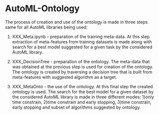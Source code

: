 # AutoML-Ontology

The process of creation and use of the ontology is made in three steps same for all AutoML libraries being used:

1. XXX_Meta.ipynb - preparation of the training meta-data. At this step extraction of meta-features from training datasets is made along with search for a best model suggested for a given task by the considered AutoML library.

2. XXX_DecisionTree - preparation of the ontology. The meta-data that was obtained at the previous step is used for creation of the ontology. The ontology is created by traversing a decision tree that is built from meta-features with suggested algorithm as a target.

3. XXX_MetaOnto - the use of the ontology. At this final step the created ontology is used. The search for the best model for a given dataset by the considered AutoML library is made in three different modes: 1)only time constrain, 2)time constrain and early stopping, 3)time constrain, early stopping and subset of algorithms suggested by ontology.
